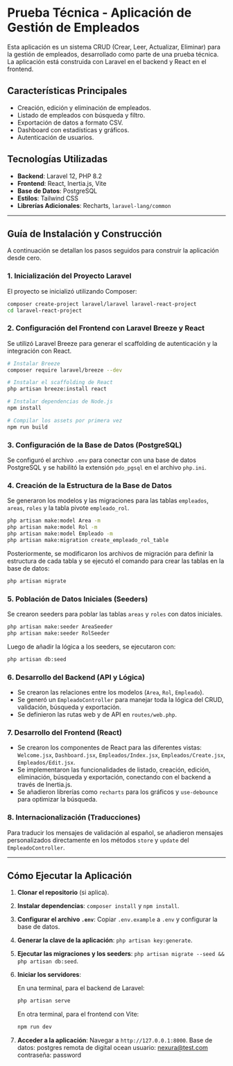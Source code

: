 # Prueba Técnica - Aplicación de Gestión de Empleados

Esta aplicación es un sistema CRUD (Crear, Leer, Actualizar, Eliminar) para la gestión de empleados, desarrollado como parte de una prueba técnica. La aplicación está construida con Laravel en el backend y React en el frontend.

## Características Principales

- Creación, edición y eliminación de empleados.
- Listado de empleados con búsqueda y filtro.
- Exportación de datos a formato CSV.
- Dashboard con estadísticas y gráficos.
- Autenticación de usuarios.

## Tecnologías Utilizadas

- **Backend**: Laravel 12, PHP 8.2
- **Frontend**: React, Inertia.js, Vite
- **Base de Datos**: PostgreSQL
- **Estilos**: Tailwind CSS
- **Librerías Adicionales**: Recharts, `laravel-lang/common`

---

## Guía de Instalación y Construcción

A continuación se detallan los pasos seguidos para construir la aplicación desde cero.

### 1. Inicialización del Proyecto Laravel

El proyecto se inicializó utilizando Composer:

```bash
composer create-project laravel/laravel laravel-react-project
cd laravel-react-project
```

### 2. Configuración del Frontend con Laravel Breeze y React

Se utilizó Laravel Breeze para generar el scaffolding de autenticación y la integración con React.

```bash
# Instalar Breeze
composer require laravel/breeze --dev

# Instalar el scaffolding de React
php artisan breeze:install react

# Instalar dependencias de Node.js
npm install

# Compilar los assets por primera vez
npm run build
```

### 3. Configuración de la Base de Datos (PostgreSQL)

Se configuró el archivo `.env` para conectar con una base de datos PostgreSQL y se habilitó la extensión `pdo_pgsql` en el archivo `php.ini`.

### 4. Creación de la Estructura de la Base de Datos

Se generaron los modelos y las migraciones para las tablas `empleados`, `areas`, `roles` y la tabla pivote `empleado_rol`.

```bash
php artisan make:model Area -m
php artisan make:model Rol -m
php artisan make:model Empleado -m
php artisan make:migration create_empleado_rol_table
```

Posteriormente, se modificaron los archivos de migración para definir la estructura de cada tabla y se ejecutó el comando para crear las tablas en la base de datos:

```bash
php artisan migrate
```

### 5. Población de Datos Iniciales (Seeders)

Se crearon seeders para poblar las tablas `areas` y `roles` con datos iniciales.

```bash
php artisan make:seeder AreaSeeder
php artisan make:seeder RolSeeder
```

Luego de añadir la lógica a los seeders, se ejecutaron con:

```bash
php artisan db:seed
```

### 6. Desarrollo del Backend (API y Lógica)

- Se crearon las relaciones entre los modelos (`Area`, `Rol`, `Empleado`).
- Se generó un `EmpleadoController` para manejar toda la lógica del CRUD, validación, búsqueda y exportación.
- Se definieron las rutas web y de API en `routes/web.php`.

### 7. Desarrollo del Frontend (React)

- Se crearon los componentes de React para las diferentes vistas: `Welcome.jsx`, `Dashboard.jsx`, `Empleados/Index.jsx`, `Empleados/Create.jsx`, `Empleados/Edit.jsx`.
- Se implementaron las funcionalidades de listado, creación, edición, eliminación, búsqueda y exportación, conectando con el backend a través de Inertia.js.
- Se añadieron librerías como `recharts` para los gráficos y `use-debounce` para optimizar la búsqueda.

### 8. Internacionalización (Traducciones)

Para traducir los mensajes de validación al español, se añadieron mensajes personalizados directamente en los métodos `store` y `update` del `EmpleadoController`.

---

## Cómo Ejecutar la Aplicación

1.  **Clonar el repositorio** (si aplica).
2.  **Instalar dependencias**: `composer install` y `npm install`.
3.  **Configurar el archivo `.env`**: Copiar `.env.example` a `.env` y configurar la base de datos.
4.  **Generar la clave de la aplicación**: `php artisan key:generate`.
5.  **Ejecutar las migraciones y los seeders**: `php artisan migrate --seed && php artisan db:seed`.
6.  **Iniciar los servidores**:

    En una terminal, para el backend de Laravel:
    ```bash
    php artisan serve
    ```

    En otra terminal, para el frontend con Vite:
    ```bash
    npm run dev
    ```

7.  **Acceder a la aplicación**: Navegar a `http://127.0.0.1:8000`.
Base de datos: postgres remota de digital ocean
usuario: nexura@test.com
contraseña: password